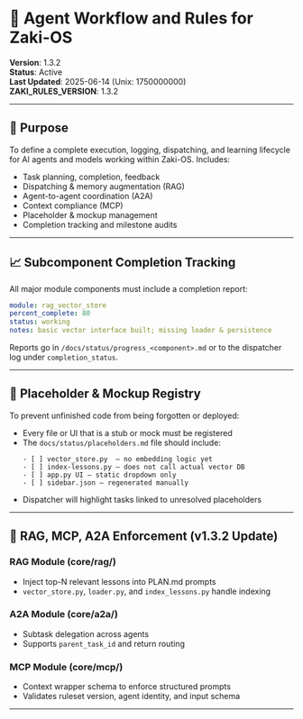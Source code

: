 
# 🔁 Agent Workflow and Rules for Zaki-OS

**Version**: 1.3.2  
**Status**: Active  
**Last Updated**: 2025-06-14 (Unix: 1750000000)  
**ZAKI_RULES_VERSION**: 1.3.2  

---

## 🎯 Purpose

To define a complete execution, logging, dispatching, and learning lifecycle for AI agents and models working within Zaki-OS. Includes:
- Task planning, completion, feedback
- Dispatching & memory augmentation (RAG)
- Agent-to-agent coordination (A2A)
- Context compliance (MCP)
- Placeholder & mockup management
- Completion tracking and milestone audits

---

## 📈 Subcomponent Completion Tracking

All major module components must include a completion report:
```yaml
module: rag_vector_store
percent_complete: 80
status: working
notes: basic vector interface built; missing loader & persistence
```
Reports go in `/docs/status/progress_<component>.md` or to the dispatcher log under `completion_status`.

---

## 🧩 Placeholder & Mockup Registry

To prevent unfinished code from being forgotten or deployed:
- Every file or UI that is a stub or mock must be registered
- The `docs/status/placeholders.md` file should include:
  ```
  - [ ] vector_store.py  – no embedding logic yet
  - [ ] index-lessons.py – does not call actual vector DB
  - [ ] app.py UI – static dropdown only
  - [ ] sidebar.json – regenerated manually
  ```
- Dispatcher will highlight tasks linked to unresolved placeholders

---

## 🧠 RAG, MCP, A2A Enforcement (v1.3.2 Update)

### RAG Module (core/rag/)
- Inject top-N relevant lessons into PLAN.md prompts
- `vector_store.py`, `loader.py`, and `index_lessons.py` handle indexing

### A2A Module (core/a2a/)
- Subtask delegation across agents
- Supports `parent_task_id` and return routing

### MCP Module (core/mcp/)
- Context wrapper schema to enforce structured prompts
- Validates ruleset version, agent identity, and input schema

---
